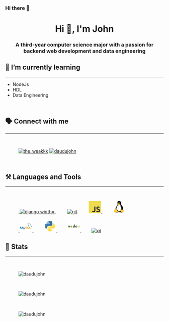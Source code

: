 ### Hi there 👋

<!--
**daudujohn/daudujohn** is a ✨ _special_ ✨ repository because its `README.md` (this file) appears on your GitHub profile.

Here are some ideas to get you started:

- 🔭 I’m currently working on ...
- 🌱 I’m currently learning ...
- 👯 I’m looking to collaborate on ...
- 🤔 I’m looking for help with ...
- 💬 Ask me about ...
- 📫 How to reach me: ...
- 😄 Pronouns: ...
- ⚡ Fun fact: ...
-->

<h1 align="center">Hi 👋, I'm John</h1>
<h3 align="center">A third-year computer science major with a passion for backend web development and data engineering</h3>

## 🌱 I’m currently learning 
---
- NodeJs
- HDL
- Data Engineering

<br>

## 🗣️ Connect with me
---
<br>
<p align="left">
&emsp;&emsp;&emsp;<a href="https://twitter.com/the_weakkk" target="blank"><img align="center" src="https://raw.githubusercontent.com/rahuldkjain/github-profile-readme-generator/master/src/images/icons/Social/twitter.svg" alt="the_weakkk" height="30" width="40" /></a>
<a href="https://kaggle.com/daudujohn" target="blank"><img align="center" src="https://raw.githubusercontent.com/rahuldkjain/github-profile-readme-generator/master/src/images/icons/Social/kaggle.svg" alt="daudujohn" height="30" width="40" /></a>
</p>
<br>


## ⚒️ Languages and Tools
---
<br>
<p align="left"> 
&emsp;&emsp;&emsp;<a href="https://www.djangoproject.com/" target="_blank" rel="noreferrer"> <img src="https://cdn.worldvectorlogo.com/logos/django.svg" alt="django width="40" height="40"/> </a> &emsp; &emsp;
<a href="https://git-scm.com/" target="_blank" rel="noreferrer"> <img src="https://www.vectorlogo.zone/logos/git-scm/git-scm-icon.svg" alt="git" width="40" height="40"/></a>&emsp; &emsp;
<a href="https://developer.mozilla.org/en-US/docs/Web/JavaScript" target="_blank" rel="noreferrer"> <img src="https://raw.githubusercontent.com/devicons/devicon/master/icons/javascript/javascript-original.svg" alt="javascript" width="40" height="40"/> </a>&emsp;&emsp;
<a href="https://www.linux.org/" target="_blank" rel="noreferrer"> <img src="https://raw.githubusercontent.com/devicons/devicon/master/icons/linux/linux-original.svg" alt="linux" width="40" height="40"/></a><br><br>
&emsp;&emsp;&emsp;<a href="https://www.mysql.com/" target="_blank" rel="noreferrer"> <img src="https://raw.githubusercontent.com/devicons/devicon/master/icons/mysql/mysql-original-wordmark.svg" alt="mysql" width="40" height="40"/> </a>&emsp;&emsp;
<a href="https://www.python.org" target="_blank" rel="noreferrer"> <img src="https://raw.githubusercontent.com/devicons/devicon/master/icons/python/python-original.svg" alt="python" width="40" height="40"/> </a>&emsp;&emsp;
<a href="https://nodejs.org" target="_blank" rel="noreferrer"> <img src="https://raw.githubusercontent.com/devicons/devicon/master/icons/nodejs/nodejs-original-wordmark.svg" alt="nodejs" width="40" height="40"/> </a>&emsp;&emsp;
<a href="https://www.adobe.com/products/xd.html" target="_blank" rel="noreferrer"> <img src="https://cdn.worldvectorlogo.com/logos/adobe-xd.svg" alt="xd" width="40" height="40"/> </a> </p>  
  

## 💯 Stats

---
<br>
<p>
<p>&emsp;&emsp;&emsp;<img align="center" src="https://github-readme-stats.vercel.app/api/top-langs?username=daudujohn&show_icons=true&locale=en&layout=compact" alt="daudujohn" /></p>
<br>
<p>&emsp;&emsp;&emsp;<img align="center" src="https://github-readme-stats.vercel.app/api?username=daudujohn&show_icons=true&locale=en" alt="daudujohn" /></p>
<br>
<p>&emsp;&emsp;&emsp;<img align="center" src="https://github-readme-streak-stats.herokuapp.com/?user=daudujohn&" alt="daudujohn" /></p>
</p>
